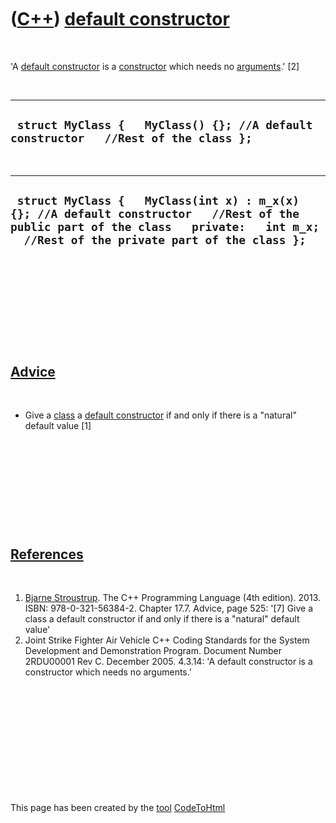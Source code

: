 
 

 

 

 

 

([C++](Cpp.md)) [default constructor](CppDefaultConstructor.md)
=================================================================

 

'A [default constructor](CppDefaultConstructor.md) is a
[constructor](CppConstructor.md) which needs no
[arguments](CppArgument.md).' \[2\]

 

  --------------------------------------------------------------------------------------
  ` struct MyClass {   MyClass() {}; //A default constructor   //Rest of the class };`
  --------------------------------------------------------------------------------------

 

  ---------------------------------------------------------------------------------------------------------------------------------------------------------------------------------------
  ` struct MyClass {   MyClass(int x) : m_x(x) {}; //A default constructor   //Rest of the public part of the class   private:   int m_x;   //Rest of the private part of the class };`
  ---------------------------------------------------------------------------------------------------------------------------------------------------------------------------------------

 

 

 

 

 

[Advice](CppAdvice.md)
-----------------------

 

-   Give a [class](CppClass.md) a [default
    constructor](CppDefaultConstructor.md) if and only if there is a
    "natural" default value \[1\]

 

 

 

 

 

[References](CppReferences.md)
-------------------------------

 

1.  [Bjarne Stroustrup](CppBjarneStroustrup.md). The C++ Programming
    Language (4th edition). 2013. ISBN: 978-0-321-56384-2. Chapter 17.7.
    Advice, page 525: '\[7\] Give a class a default constructor if and
    only if there is a "natural" default value'
2.  Joint Strike Fighter Air Vehicle C++ Coding Standards for the System
    Development and Demonstration Program. Document Number 2RDU00001
    Rev C. December 2005. 4.3.14: 'A default constructor is a
    constructor which needs no arguments.'

 

 

 

 

 

 

This page has been created by the [tool](Tools.md)
[CodeToHtml](ToolCodeToHtml.md)
